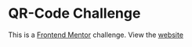 # QR-Code Challenge
This is a [Frontend Mentor](https://www.frontendmentor.io/home) challenge.
View the [website](https://vex0nn.github.io/ticket-generator/main.html)
